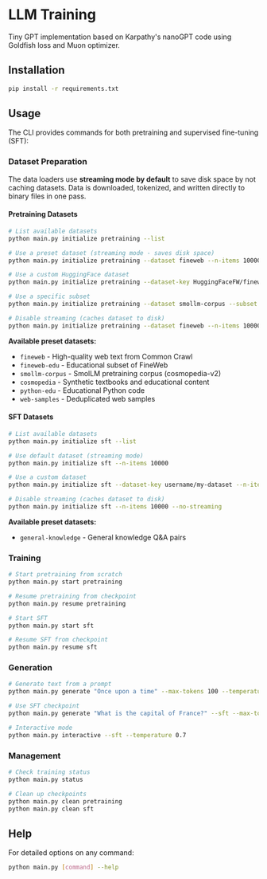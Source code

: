 # LLM Training

Tiny GPT implementation based on Karpathy's nanoGPT code using Goldfish loss and Muon optimizer.

## Installation

```bash
pip install -r requirements.txt
```

## Usage

The CLI provides commands for both pretraining and supervised fine-tuning (SFT):

### Dataset Preparation

The data loaders use **streaming mode by default** to save disk space by not caching datasets. Data is downloaded, tokenized, and written directly to binary files in one pass.

#### Pretraining Datasets

```bash
# List available datasets
python main.py initialize pretraining --list

# Use a preset dataset (streaming mode - saves disk space)
python main.py initialize pretraining --dataset fineweb --n-items 10000

# Use a custom HuggingFace dataset
python main.py initialize pretraining --dataset-key HuggingFaceFW/fineweb --n-items 5000

# Use a specific subset
python main.py initialize pretraining --dataset smollm-corpus --subset python-edu --n-items 10000

# Disable streaming (caches dataset to disk)
python main.py initialize pretraining --dataset fineweb --n-items 10000 --no-streaming
```

**Available preset datasets:**
- `fineweb` - High-quality web text from Common Crawl
- `fineweb-edu` - Educational subset of FineWeb
- `smollm-corpus` - SmolLM pretraining corpus (cosmopedia-v2)
- `cosmopedia` - Synthetic textbooks and educational content
- `python-edu` - Educational Python code
- `web-samples` - Deduplicated web samples

#### SFT Datasets

```bash
# List available datasets
python main.py initialize sft --list

# Use default dataset (streaming mode)
python main.py initialize sft --n-items 10000

# Use a custom dataset
python main.py initialize sft --dataset-key username/my-dataset --n-items 5000

# Disable streaming (caches dataset to disk)
python main.py initialize sft --n-items 10000 --no-streaming
```

**Available preset datasets:**
- `general-knowledge` - General knowledge Q&A pairs

### Training

```bash
# Start pretraining from scratch
python main.py start pretraining

# Resume pretraining from checkpoint
python main.py resume pretraining

# Start SFT
python main.py start sft

# Resume SFT from checkpoint
python main.py resume sft
```

### Generation

```bash
# Generate text from a prompt
python main.py generate "Once upon a time" --max-tokens 100 --temperature 0.8

# Use SFT checkpoint
python main.py generate "What is the capital of France?" --sft --max-tokens 50

# Interactive mode
python main.py interactive --sft --temperature 0.7
```

### Management

```bash
# Check training status
python main.py status

# Clean up checkpoints
python main.py clean pretraining
python main.py clean sft
```

## Help

For detailed options on any command:

```bash
python main.py [command] --help
```
